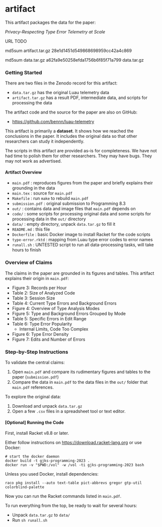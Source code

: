artifact
===

This artifact packages the data for the paper:

 _Privacy-Respecting Type Error Telemetry at Scale_

URL
TODO

md5sum artifact.tar.gz
28e1d1451d549868698959cc42a4c869

md5sum data.tar.gz
a62fa9e50258efda1756b6f85f71a799  data.tar.gz


### Getting Started

There are two files in the Zenodo record for this artifact:

* `data.tar.gz` has the original Luau telemetry data
* `artifact.tar.gz` has a result PDF, intermediate data, and scripts for
  processing the data

The artifact code and the source for the paper are also on GitHub:

* <https://github.com/bennn/luau-telemetry>

This artifact is primarily a **dataset**.
It shows how we reached the conclusions in the paper.
It includes the original data so that other researchers can study it
independently.

The scripts in this artifact are provided as-is for completeness.
We have not had time to polish them for other researchers.
They may have bugs. They may not work as advertised.


#### Artifact Overview

* `main.pdf` : reproduces figures from the paper and briefly explains their
  grounding in the data
* `main.tex` : source for `main.pdf`
* `Makefile` : run `make` to rebuild `main.pdf`
* `submission.pdf` : original submission to Programming 8.3
* `out/` : contains data and image files that `main.pdf` depends on
* `code/` : some scripts for processing original data and some scripts for
  processing data in the `out/` directory
* `data/` : empty directory, unpack `data.tar.gz` to fill it
* `README.md` : this file
* `Dockerfile` : basic Docker image to install Racket for the code scripts
* `type-error.rktd` : mapping from Luau type error codes to error names
* `runall.sh` : UNTESTED script to run all data-processing tasks, will take hours to finish


### Overview of Claims

The claims in the paper are grounded in its figures and tables.
This artifact explains their origin in `main.pdf`:

* Figure 3: Records per Hour
* Table 2: Size of Analyzed Code
* Table 3: Session Size
* Table 4: Current Type Errors and Background Errors
* Figure 4: Overview of Type Analysis Modes
* Figure 5: Type and Background Errors Grouped by Mode
* Table 5: Specific Errors in Edit Range
* Table 6: Type Error Popularity
  - Internal Limits, Code Too Complex
* Figure 6: Type Error Density
* Figure 7: Edits and Number of Errors


### Step-by-Step Instructions

To validate the central claims:

 1. Open `main.pdf` and compare its rudimentary figures and tables to the paper
    (`submission.pdf`)
 2. Compare the data in `main.pdf` to the data files in the `out/` folder
    that `main.pdf` references.

To explore the original data:

 1. Download and unpack `data.tar.gz`
 2. Open a few `.csv` files in a spreadsheet tool or text editor.


#### [Optional] Running the Code

First, install Racket v8.8 or later.

Either follow instructions on <https://download.racket-lang.org> or use Docker:

```
# start the docker daemon
docker build -t gjks-programming-2023 .
docker run -v "$PWD:/vol" -w /vol -ti gjks-programming-2023 bash
```

Unless you used Docker, install dependencies:

```
raco pkg install --auto text-table pict-abbrevs gregor gtp-util colorblind-palette
```

Now you can run the Racket commands listed in `main.pdf`.

To run everything from the top, be ready to wait for several hours:

- Unpack `data.tar.gz` to `data/`
- Run `sh runall.sh`


